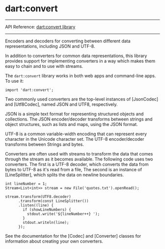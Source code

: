 # dart:convert

---

API Reference: [dart:convert library](https://api.dartlang.org/apidocs/channels/stable/dartdoc-viewer/dart-convert) 

---


Encoders and decoders for converting between different data representations,
including JSON and UTF-8.

In addition to converters for common data representations, this library
provides support for implementing converters in a way which makes them easy to
chain and to use with streams.

The `dart:convert` library works in both web apps and command-line apps.
To use it:

    import 'dart:convert';

Two commonly used converters are the top-level instances of
[JsonCodec] and [Utf8Codec], named JSON and UTF8, respectively.

JSON is a simple text format for representing
structured objects and collections.
The JSON encoder/decoder transforms between strings and
object structures, such as lists and maps, using the JSON format.

UTF-8 is a common variable-width encoding that can represent
every character in the Unicode character set.
The UTF-8 encoder/decoder transforms between Strings and bytes.

Converters are often used with streams
to transform the data that comes through the stream
as it becomes available.
The following code uses two converters.
The first is a UTF-8 decoder, which converts the data from bytes to UTF-8
as it's read from a file,
The second is an instance of [LineSplitter],
which splits the data on newline boundaries.

    int lineNumber = 1;
    Stream<List<int>> stream = new File('quotes.txt').openRead();

    stream.transform(UTF8.decoder)
          .transform(const LineSplitter())
          .listen((line) {
            if (showLineNumbers) {
              stdout.write('${lineNumber++} ');
            }
            stdout.writeln(line);
          });

See the documentation for the [Codec] and [Converter] classes
for information about creating your own converters.
